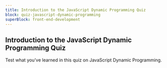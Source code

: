 ```yaml
---
title: Introduction to the JavaScript Dynamic Programming Quiz
block: quiz-javascript-dynamic-programming
superBlock: front-end-development
---
```


## Introduction to the JavaScript Dynamic Programming Quiz

Test what you've learned in this quiz on JavaScript Dynamic Programming.
